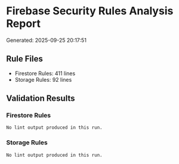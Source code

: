 # Firebase Security Rules Analysis Report
Generated: 2025-09-25 20:17:51

## Rule Files
- Firestore Rules: 411 lines
- Storage Rules: 92 lines

## Validation Results
### Firestore Rules
```
No lint output produced in this run.
```
### Storage Rules
```
No lint output produced in this run.
```
